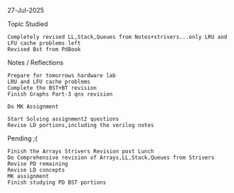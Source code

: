 27-Jul-2025


Topic Studied

    Completely revised LL,Stack,Queues from Notes+strivers...only LRU and LFU cache problems left
    Revised Bst from PdBook

Notes / Reflections
    
    Prepare for tomorrows hardware lab
    LRU and LFU cache problems
    Complete the BST+BT revision 
    Finish Graphs Part-3 qns revision

    Do MK Assignment

    Start Solving assignment2 questions
    Revise LD portions,including the verilog notes


Pending ;(

    Finish the Arrays Strivers Revision post Lunch
    Do Comprehensive revision of Arrays,LL,Stack,Queues from Strivers
    Revise PD remaining
    Revise LD concepts
    MK assignment
    Finish studying PD BST portions